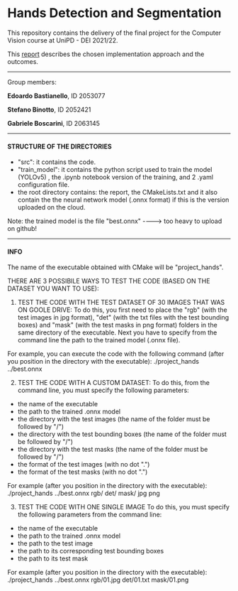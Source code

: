 # Hands Detection and Segmentation

This repository contains the delivery of the final project for the Computer Vision course at UniPD - DEI 2021/22.

This [report](https://github.com/stefanobinotto/Hands-Detection-and-Segmentation/blob/main/Project_Report.pdf) describes the chosen implementation approach and the outcomes.

*********************************************************************************************
Group members:

**Edoardo Bastianello**, ID 2053077

**Stefano Binotto**, ID 2052421

**Gabriele Boscarini**, ID 2063145

*********************************************************************************************
#### STRUCTURE OF THE DIRECTORIES

- "src": it contains the code.
- "train_model": it contains the python script used to train the model (YOLOv5) , the .ipynb notebook version of the training, and 2 .yaml configuration file.
- the root directory contains: the report, the CMakeLists.txt and it also contain the the neural network model (.onnx format) if this is the version uploaded on the cloud.

Note: the trained model is the file "best.onnx" ----> too heavy to upload on github!


*********************************************************************************************
#### INFO

The name of the executable obtained with CMake will be "project_hands".

THERE ARE 3 POSSIBILE WAYS TO TEST THE CODE (BASED ON THE DATASET YOU WANT TO USE):

1) TEST THE CODE WITH THE TEST DATASET OF 30 IMAGES THAT WAS ON GOOLE DRIVE:
To do this, you first need to place the "rgb" (with the test images in jpg format), "det" (with the txt files with the test bounding boxes) and "mask" (with the test masks in png format) folders in the same directory of the executable.
Next you have to specify from the command line the path to the trained model (.onnx file).

For example, you can execute the code with the following command (after you position in the directory with the executable):
./project_hands ../best.onnx



2) TEST THE CODE WITH A CUSTOM DATASET:
To do this, from the command line, you must specify the following parameters:
- the name of the executable
- the path to the trained .onnx model
- the directory with the test images (the name of the folder must be followed by "/")
- the directory with the test bounding boxes (the name of the folder must be followed by "/")
- the directory with the test masks (the name of the folder must be followed by "/")
- the format of the test images (with no dot ".")
- the format of the test masks (with no dot ".")

For example (after you position in the directory with the executable):
./project_hands ../best.onnx rgb/ det/ mask/ jpg png



3) TEST THE CODE WITH ONE SINGLE IMAGE
To do this, you must specify the following parameters from the command line:
- the name of the executable
- the path to the trained .onnx model
- the path to the test image
- the path to its corresponding test bounding boxes
- the path to its test mask

For example (after you position in the directory with the executable):
./project_hands ../best.onnx rgb/01.jpg det/01.txt mask/01.png
